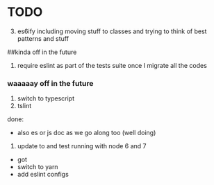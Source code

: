 # TODO
3. es6ify including moving stuff to classes and trying to think of best patterns and stuff

##kinda off in the future

1. require eslint as part of the tests suite once I migrate all the codes


### waaaaay off in the future

1. switch to typescript
2. tslint


done:

- also es or js doc as we go along too (well doing)
1. update to and test running with node 6 and 7
- got
- switch to yarn
- add eslint configs
